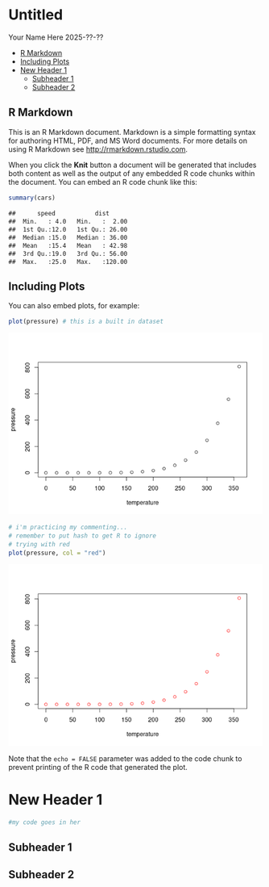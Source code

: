 Untitled
================
Your Name Here
2025-??-??

- [R Markdown](#r-markdown)
- [Including Plots](#including-plots)
- [New Header 1](#new-header-1)
  - [Subheader 1](#subheader-1)
  - [Subheader 2](#subheader-2)

## R Markdown

This is an R Markdown document. Markdown is a simple formatting syntax
for authoring HTML, PDF, and MS Word documents. For more details on
using R Markdown see <http://rmarkdown.rstudio.com>.

When you click the **Knit** button a document will be generated that
includes both content as well as the output of any embedded R code
chunks within the document. You can embed an R code chunk like this:

``` r
summary(cars)
```

    ##      speed           dist       
    ##  Min.   : 4.0   Min.   :  2.00  
    ##  1st Qu.:12.0   1st Qu.: 26.00  
    ##  Median :15.0   Median : 36.00  
    ##  Mean   :15.4   Mean   : 42.98  
    ##  3rd Qu.:19.0   3rd Qu.: 56.00  
    ##  Max.   :25.0   Max.   :120.00

## Including Plots

You can also embed plots, for example:

``` r
plot(pressure) # this is a built in dataset
```

![](templateReport_files/figure-gfm/pressure-1.png)<!-- -->

``` r
# i'm practicing my commenting...
# remember to put hash to get R to ignore
# trying with red
plot(pressure, col = "red")
```

![](templateReport_files/figure-gfm/pressure-2.png)<!-- -->

Note that the `echo = FALSE` parameter was added to the code chunk to
prevent printing of the R code that generated the plot.

# New Header 1

``` r
#my code goes in her
```

## Subheader 1

## Subheader 2
